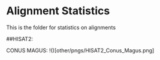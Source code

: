 # Alignment Statistics
This is the folder for statistics on alignments 


##HISAT2:

CONUS MAGUS:
!()[other/pngs/HISAT2_Conus_Magus.png]
